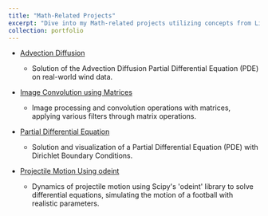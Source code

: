 ```yaml
---
title: "Math-Related Projects"
excerpt: "Dive into my Math-related projects utilizing concepts from Linear Algebra, Image Processing, Partial Differential Equations, and Fluid Mechanics."
collection: portfolio
---
```


- [Advection Diffusion](https://github.com/sob-ANN/Projects/blob/main/Math-y%20Projects/Advection-Diffusion%20Equation%20on%20real%20world%20data.ipynb)
  - Solution of the Advection Diffusion Partial Differential Equation (PDE) on real-world wind data.

- [Image Convolution using Matrices](https://github.com/sob-ANN/Projects/blob/main/Math-y%20Projects/Image%20Convolution%20using%20Matrices.ipynb)
  - Image processing and convolution operations with matrices, applying various filters through matrix operations.

- [Partial Differential Equation](https://github.com/sob-ANN/Projects/blob/main/Math-y%20Projects/Partial%20Differential%20Equation%20Solution%2C%20Visualization.ipynb)
  - Solution and visualization of a Partial Differential Equation (PDE) with Dirichlet Boundary Conditions.

- [Projectile Motion Using odeint](https://github.com/sob-ANN/Projects/blob/main/Math-y%20Projects/%20Projectile%20Motion%20using%20odeint.ipynb)
  - Dynamics of projectile motion using Scipy's 'odeint' library to solve differential equations, simulating the motion of a football with realistic parameters.
